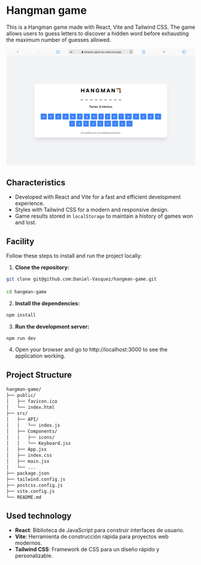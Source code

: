 # Hangman game

This is a Hangman game made with React, Vite and Tailwind CSS. The game allows users to guess letters to discover a hidden word before exhausting the maximum number of guesses allowed.

![Logo](public/hangman.png)

## Characteristics

- Developed with React and Vite for a fast and efficient development experience.
- Styles with Tailwind CSS for a modern and responsive design.
- Game results stored in `localStorage` to maintain a history of games won and lost.

## Facility

Follow these steps to install and run the project locally:

1. **Clone the repository:**
```bash
git clone git@github.com:Daniel-Vasquez/hangman-game.git

cd hangman-game
```

2. **Install the dependencies:**

```bash
npm install
```

3. **Run the development server:**
```bash
npm run dev
```

4. Open your browser and go to http://localhost:3000 to see the application working.


## Project Structure
```
hangman-game/
├── public/
│   ├── favicon.ico
│   └── index.html
├── src/
│   ├── API/
│   │   └── index.js
│   ├── Components/
│   │   ├── icons/
│   │   └── Keyboard.jsx
│   ├── App.jsx
│   ├── index.css
│   ├── main.jsx
│   └── ...
├── package.json
├── tailwind.config.js
├── postcss.config.js
├── vite.config.js
└── README.md
```

## Used technology
- **React**: Biblioteca de JavaScript para construir interfaces de usuario.
- **Vite**: Herramienta de construcción rápida para proyectos web modernos.
- **Tailwind CSS**: Framework de CSS para un diseño rápido y personalizable.
